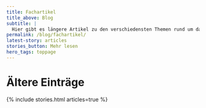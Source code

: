 ```yaml
---
title: Fachartikel
title_above: Blog
subtitle: |
  Hier gibt es längere Artikel zu den verschiedensten Themen rund um das Thema Technikentwicklung.
permalink: /blog/fachartikel/
latest-story: articles
stories_button: Mehr lesen
hero_tags: toppage
---
```


# Ältere Einträge

{% include stories.html articles=true %}
